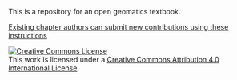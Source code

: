 This is a repository for an open geomatics textbook.

[Existing chapter authors can submit new contributions using these instructions](https://github.com/ubc-geomatics-textbook/docs/wiki/Chapter-authors:-Submitting-new-and-revised-content)

<a rel="license" href="http://creativecommons.org/licenses/by/4.0/"><img alt="Creative Commons License" style="border-width:0" src="https://i.creativecommons.org/l/by/4.0/88x31.png" /></a><br />This work is licensed under a <a rel="license" href="http://creativecommons.org/licenses/by/4.0/">Creative Commons Attribution 4.0 International License</a>.
